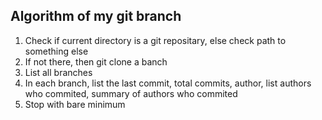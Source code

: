 ## Algorithm of my git branch

1. Check if current directory is a git repositary, else check path to something else
2. If not there, then git clone a banch
3. List all branches
4. In each branch, list the last commit, total commits, author, list authors who commited, summary of authors who commited
5. Stop with bare minimum
